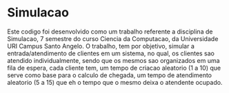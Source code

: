 # Simulacao

Este codigo foi desenvolvido como um trabalho referente a disciplina de Simulacao,
7 semestre do curso Ciencia da Computacao, da Universidade URI Campus Santo Angelo.
O trabalho, tem por objetivo, simular a entrada/atendimento de clientes em um sistema,
no qual, os clientes sao atendido individualmente, sendo que os mesmos sao organizados 
em uma fila de espera, cada cliente tem, um tempo de criacao aleatorio (1 a 10) que 
serve como base para o calculo de chegada, um tempo de atendimento aleatorio (5 a 15) 
que eh o tempo que o mesmo deixa o atendente ocupado.   
